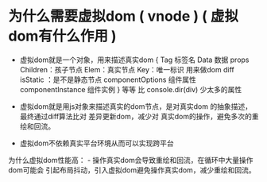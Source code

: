 

# 为什么需要虚拟dom ( vnode ) ( 虚拟dom有什么作用 )

  - 虚拟dom就是一个对象，用来描述真实dom
    {
      Tag 标签名
      Data 数据 props
      Children：孩子节点
      Elem：真实节点
      Key：唯一标识 用来做dom diff 
      isStatic ：是不是静态节点
      componentOptions 组件属性
      componentInstance 组件实例
    }  等等 比 console.dir(div) 少太多的属性
  
   - 虚拟dom就是用js对象来描述真实的dom节点，是对真实dom
     的抽象描述，最终通过diff算法比对 差异更新dom，减少对
     真实dom的操作，避免多次的重绘和回流。
   
   - 虚拟dom不依赖真实平台环境从而可以实现跨平台

   为什么虚拟dom性能高：
    - 操作真实dom会导致重绘和回流，在循环中大量操作dom可能会
      引起布局抖动，引入虚拟dom避免操作真实dom，减少重绘和回流。
           